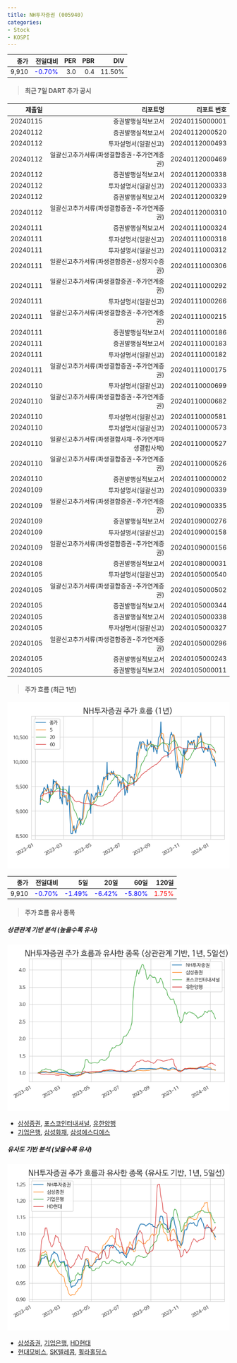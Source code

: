 ```yaml
---
title: NH투자증권 (005940)
categories:
- Stock
- KOSPI
---
```


|종가|전일대비|PER|PBR|DIV|
|---:|-------:|--:|--:|--:|
|9,910|<span style="color: blue">-0.70%</span>|3.0|0.4|11.50%|

<!-- more -->

> #### 최근 7일 DART 추가 공시

|제출일|리포트명|리포트 번호|
|-----:|-------:|----------:|
|20240115|증권발행실적보고서|20240115000001|
|20240112|증권발행실적보고서|20240112000520|
|20240112|투자설명서(일괄신고)|20240112000493|
|20240112|일괄신고추가서류(파생결합증권-주가연계증권)|20240112000469|
|20240112|증권발행실적보고서|20240112000338|
|20240112|투자설명서(일괄신고)|20240112000333|
|20240112|증권발행실적보고서|20240112000329|
|20240112|일괄신고추가서류(파생결합증권-주가연계증권)|20240112000310|
|20240111|증권발행실적보고서|20240111000324|
|20240111|투자설명서(일괄신고)|20240111000318|
|20240111|투자설명서(일괄신고)|20240111000312|
|20240111|일괄신고추가서류(파생결합증권-상장지수증권)|20240111000306|
|20240111|일괄신고추가서류(파생결합증권-주가연계증권)|20240111000292|
|20240111|투자설명서(일괄신고)|20240111000266|
|20240111|일괄신고추가서류(파생결합증권-주가연계증권)|20240111000215|
|20240111|증권발행실적보고서|20240111000186|
|20240111|증권발행실적보고서|20240111000183|
|20240111|투자설명서(일괄신고)|20240111000182|
|20240111|일괄신고추가서류(파생결합증권-주가연계증권)|20240111000175|
|20240110|투자설명서(일괄신고)|20240110000699|
|20240110|일괄신고추가서류(파생결합증권-주가연계증권)|20240110000682|
|20240110|투자설명서(일괄신고)|20240110000581|
|20240110|투자설명서(일괄신고)|20240110000573|
|20240110|일괄신고추가서류(파생결합사채-주가연계파생결합사채)|20240110000527|
|20240110|일괄신고추가서류(파생결합증권-주가연계증권)|20240110000526|
|20240110|증권발행실적보고서|20240110000002|
|20240109|투자설명서(일괄신고)|20240109000339|
|20240109|일괄신고추가서류(파생결합증권-주가연계증권)|20240109000335|
|20240109|증권발행실적보고서|20240109000276|
|20240109|투자설명서(일괄신고)|20240109000158|
|20240109|일괄신고추가서류(파생결합증권-주가연계증권)|20240109000156|
|20240108|증권발행실적보고서|20240108000031|
|20240105|투자설명서(일괄신고)|20240105000540|
|20240105|일괄신고추가서류(파생결합증권-주가연계증권)|20240105000502|
|20240105|증권발행실적보고서|20240105000344|
|20240105|증권발행실적보고서|20240105000338|
|20240105|투자설명서(일괄신고)|20240105000327|
|20240105|일괄신고추가서류(파생결합증권-주가연계증권)|20240105000296|
|20240105|증권발행실적보고서|20240105000243|
|20240105|증권발행실적보고서|20240105000011|

> #### 주가 흐름 (최근 1년)

![005940](/assets/images/stock/005940.png)

|종가|전일대비|5일|20일|60일|120일|
|---:|-------:|--:|---:|---:|----:|
|9,910|<span style="color: blue">-0.70%</span>|<span style="color: blue">-1.49%</span>|<span style="color: blue">-6.42%</span>|<span style="color: blue">-5.80%</span>|<span style="color: red">1.75%</span>|

> #### 주가 흐름 유사 종목

##### 상관관계 기반 분석 (높을수록 유사)
![005940](/assets/images/stock/005940_corr.png)
- [삼성증권](/016360/), [포스코인터내셔널](/047050/), [유한양행](/000100/)
- [기업은행](/024110/), [삼성화재](/000810/), [삼성에스디에스](/018260/)

##### 유사도 기반 분석 (낮을수록 유사)	
![005940](/assets/images/stock/005940_sim.png)
- [삼성증권](/016360/), [기업은행](/024110/), [HD현대](/267250/)
- [현대모비스](/012330/), [SK텔레콤](/017670/), [휠라홀딩스](/081660/)